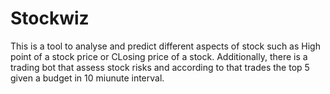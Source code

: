 # Stockwiz
This is a tool to analyse and predict different aspects of stock such as High point of a stock price or CLosing price of a stock. Additionally, there is a trading bot that assess stock risks and according to that trades the top 5 given a budget in 10 miunute interval. 
